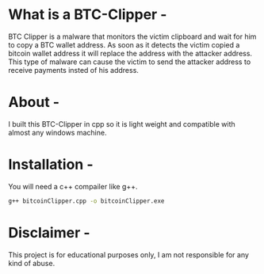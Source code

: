 # What is a BTC-Clipper -
BTC Clipper is a malware that monitors the victim clipboard and wait for him to copy a BTC wallet address.
As soon as it detects the victim copied a bitcoin wallet address it will replace the address with the attacker address.
This type of malware can cause the victim to send the attacker address to receive payments insted of his address.

# About -
I built this BTC-Clipper in cpp so it is light weight and compatible with almost any windows machine.

# Installation -
You will need a c++ compailer like g++.

```bash
g++ bitcoinClipper.cpp -o bitcoinClipper.exe
```

# Disclaimer -
This project is for educational purposes only, I am not responsible for any kind of abuse.
